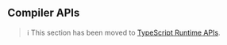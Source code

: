 ## Compiler APIs

> ℹ️ This section has been moved to
> [TypeScript Runtime APIs](../typescript/runtime.md).
